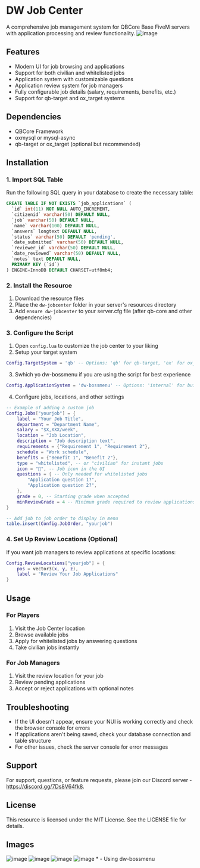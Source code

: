 # DW Job Center
A comprehensive job management system for QBCore Base FiveM servers with application processing and review functionality.
![image](https://github.com/user-attachments/assets/ab890beb-f1cd-427e-b922-347087d534c4)

## Features

- Modern UI for job browsing and applications
- Support for both civilian and whitelisted jobs
- Application system with customizable questions
- Application review system for job managers
- Fully configurable job details (salary, requirements, benefits, etc.)
- Support for qb-target and ox_target systems

## Dependencies

- QBCore Framework
- oxmysql or mysql-async
- qb-target or ox_target (optional but recommended)

## Installation

### 1. Import SQL Table

Run the following SQL query in your database to create the necessary table:

```sql
CREATE TABLE IF NOT EXISTS `job_applications` (
  `id` int(11) NOT NULL AUTO_INCREMENT,
  `citizenid` varchar(50) DEFAULT NULL,
  `job` varchar(50) DEFAULT NULL,
  `name` varchar(100) DEFAULT NULL,
  `answers` longtext DEFAULT NULL,
  `status` varchar(50) DEFAULT 'pending',
  `date_submitted` varchar(50) DEFAULT NULL,
  `reviewer_id` varchar(50) DEFAULT NULL,
  `date_reviewed` varchar(50) DEFAULT NULL,
  `notes` text DEFAULT NULL,
  PRIMARY KEY (`id`)
) ENGINE=InnoDB DEFAULT CHARSET=utf8mb4;
```

### 2. Install the Resource

1. Download the resource files
2. Place the `dw-jobcenter` folder in your server's resources directory
3. Add `ensure dw-jobcenter` to your server.cfg file (after qb-core and other dependencies)

### 3. Configure the Script

1. Open `config.lua` to customize the job center to your liking
2. Setup your target system
```lua
Config.TargetSystem = 'qb' -- Options: 'qb' for qb-target, 'ox' for ox_target
```
3. Swhich yo dw-bossmenu if you are using the script for best experience
```lua
Config.ApplicationSystem = 'dw-bossmenu' -- Options: 'internal' for built-in system, 'dw-bossmenu' for external dw-bossmenu
```
4. Configure jobs, locations, and other settings

```lua
-- Example of adding a custom job
Config.Jobs["yourjob"] = {
    label = "Your Job Title",
    department = "Department Name",
    salary = "$X,XXX/week",
    location = "Job Location",
    description = "Job description text",
    requirements = {"Requirement 1", "Requirement 2"},
    schedule = "Work schedule",
    benefits = {"Benefit 1", "Benefit 2"},
    type = "whitelisted", -- or "civilian" for instant jobs
    icon = "🔧", -- Job icon in the UI
    questions = { -- Only needed for whitelisted jobs
        "Application question 1?",
        "Application question 2?",
    },
    grade = 0, -- Starting grade when accepted
    minReviewGrade = 4 -- Minimum grade required to review applications
}

-- Add job to job order to display in menu
table.insert(Config.JobOrder, "yourjob")
```

### 4. Set Up Review Locations (Optional)

If you want job managers to review applications at specific locations:

```lua
Config.ReviewLocations["yourjob"] = {
    pos = vector3(x, y, z),
    label = "Review Your Job Applications"
}
```

## Usage

### For Players

1. Visit the Job Center location
2. Browse available jobs
3. Apply for whitelisted jobs by answering questions
4. Take civilian jobs instantly

### For Job Managers

1. Visit the review location for your job
2. Review pending applications
3. Accept or reject applications with optional notes

## Troubleshooting

- If the UI doesn't appear, ensure your NUI is working correctly and check the browser console for errors
- If applications aren't being saved, check your database connection and table structure
- For other issues, check the server console for error messages

## Support

For support, questions, or feature requests, please join our Discord server - https://discord.gg/7Ds8V64fk8.

## License

This resource is licensed under the MIT License. See the LICENSE file for details.

## Images
![image](https://github.com/user-attachments/assets/8bcf054c-329d-4913-9f92-91ae9e34200c)
![image](https://github.com/user-attachments/assets/1c6a2eba-7c54-4cb7-8b52-8d91fad3c53c)
![image](https://github.com/user-attachments/assets/575e119d-9380-497b-856c-bea73bced49d)
![image](https://github.com/user-attachments/assets/a263f7e0-4937-4813-8325-831f6118e2cd)  * - Using dw-bossmenu
